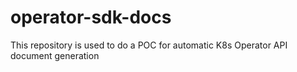 # operator-sdk-docs

This repository is used to do a POC for automatic K8s Operator API document generation
